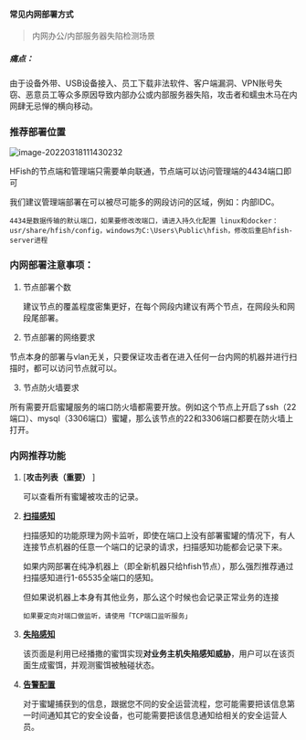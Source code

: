 
#### 常见内网部署方式

  > 内网办公/内部服务器失陷检测场景

#####   痛点：

  由于设备外带、USB设备接入、员工下载非法软件、客户端漏洞、VPN账号失窃、恶意员工等众多原因导致内部办公或内部服务器失陷，攻击者和蠕虫木马在内网肆无忌惮的横向移动。



### 推荐部署位置

![image-20220318111430232](http://img.threatbook.cn/hfish/image-20220318111430232.png)

HFish的节点端和管理端只需要单向联通，节点端可以访问管理端的4434端口即可

我们建议管理端部署在可以被尽可能多的网段访问的区域，例如：内部IDC。

`4434是数据传输的默认端口，如果要修改改端口，请进入持久化配置 linux和docker：usr/share/hfish/config，windows为C:\Users\Public\hfish，修改后重启hfish-server进程`



### 内网部署注意事项：

1. 节点部署个数

   建议节点的覆盖程度密集更好，在每个网段内建议有两个节点，在网段头和网段尾部署。

2. 节点部署的网络要求

​       节点本身的部署与vlan无关，只要保证攻击者在进入任何一台内网的机器并进行扫描时，都可以访问节点就可以。

3. 节点防火墙要求

​        所有需要开启蜜罐服务的端口防火墙都需要开放。例如这个节点上开启了ssh（22端口）、mysql（3306端口）蜜罐，那么该节点的22和3306端口都要在防火墙上打开。





### 内网推荐功能

1. [**攻击列表（重要）** ]

   可以查看所有蜜罐被攻击的记录。

2. [**扫描感知**   ](4-2-scan)

   扫描感知的功能原理为网卡监听，即使在端口上没有部署蜜罐的情况下，有人连接节点机器的任意一个端口的记录的请求，扫描感知功能都会记录下来。

   如果内网部署在纯净机器上（即全新机器只给hfish节点），那么强烈推荐通过扫描感知进行1-65535全端口的感知。

   但如果说机器上本身有其他业务，那么这个时候也会记录正常业务的连接

   `如果要定向对端口做监听，请使用「TCP端口监听服务」`

3. [**失陷感知**](detail-decoy)

   该页面是利用已经播撒的蜜饵实现**对业务主机失陷感知威胁**，用户可以在该页面生成蜜饵，并观测蜜饵被触碰状态。

4. [**告警配置**](detail-alarm)

   对于蜜罐捕获到的信息，跟据您不同的安全运营流程，您可能需要把该信息第一时间通知其它的安全设备，也可能需要把该信息通知给相关的安全运营人员。